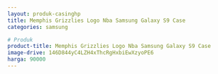 ```yaml
---
layout: produk-casinghp
title: Memphis Grizzlies Logo Nba Samsung Galaxy S9 Case
categories: samsung

# Produk
product-title: Memphis Grizzlies Logo Nba Samsung Galaxy S9 Case
image-drive: 146D844yC4LZH4xThcRgHxbiEwXzyoPE6
harga: 90000
---
```

